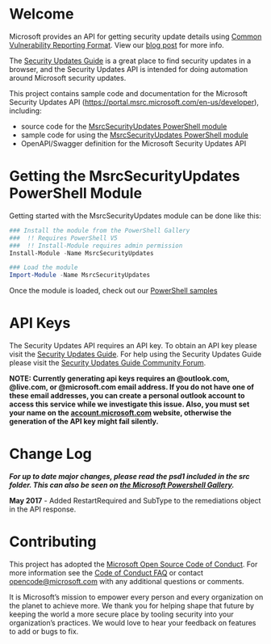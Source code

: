 # Welcome
Microsoft provides an API for getting security update details using [Common Vulnerability Reporting Format](http://www.icasi.org/cvrf/). View our [blog post](https://blogs.technet.microsoft.com/msrc/2016/11/08/furthering-our-commitment-to-security-updates/) for more info.

The [Security Updates Guide](https://portal.msrc.microsoft.com/en-us/security-guidance) is a great place to find security updates in a browser, and the Security Updates API is intended for doing automation around Microsoft security updates.

This project contains sample code and documentation for the Microsoft Security Updates API (https://portal.msrc.microsoft.com/en-us/developer), including:
* source code for the [MsrcSecurityUpdates PowerShell module](https://www.powershellgallery.com/packages/MsrcSecurityUpdates)
* sample code for using the [MsrcSecurityUpdates PowerShell module](https://www.powershellgallery.com/packages/MsrcSecurityUpdates)
* OpenAPI/Swagger definition for the Microsoft Security Updates API

# Getting the MsrcSecurityUpdates PowerShell Module
Getting started with the MsrcSecurityUpdates module can be done like this:
```PowerShell
### Install the module from the PowerShell Gallery
###  !! Requires PowerShell V5
###  !! Install-Module requires admin permission
Install-Module -Name MsrcSecurityUpdates

### Load the module
Import-Module -Name MsrcSecurityUpdates
```
Once the module is loaded, check out our [PowerShell samples](https://github.com/Microsoft/MSRC-Microsoft-Security-Updates-API/blob/master/src/README.md)

# API Keys
The Security Updates API requires an API key.  To obtain an API key please visit the [Security Updates Guide](https://portal.msrc.microsoft.com/en-us/security-guidance).  For help using the Security Updates Guide please visit the [Security Updates Guide Community Forum](https://social.technet.microsoft.com/Forums/security/en-us/home?forum=securityupdateguide).

__NOTE: Currently generating api keys requires an @outlook.com, @live.com, or @microsoft.com email address. If you do not have one of these email addresses, you can create a personal outlook account to access this service while we investigate this issue. Also, you must set your name on the [account.microsoft.com](https://account.microsoft.com/) website, otherwise the generation of the API key might fail silently.__

# Change Log
**_For up to date major changes, please read the psd1 included in the src folder. This can also be seen on [the Microsoft Powershell Gallery](https://www.powershellgallery.com/packages/MsrcSecurityUpdates)._**

**May 2017** - Added RestartRequired and SubType to the remediations object in the API response.


# Contributing

This project has adopted the [Microsoft Open Source Code of Conduct](https://opensource.microsoft.com/codeofconduct/). For more information see the [Code of Conduct FAQ](https://opensource.microsoft.com/codeofconduct/faq/) or contact [opencode@microsoft.com](mailto:opencode@microsoft.com) with any additional questions or comments.

It is Microsoft’s mission to empower every person and every organization on the planet to achieve more. We thank you for helping shape that future by keeping the world a more secure place by tooling security into your organization’s practices. We would love to hear your feedback on features to add or bugs to fix.
